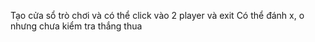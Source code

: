 Tạo cửa sổ trò chơi và có thể click vào 2 player và exit
Có thể đánh x, o nhưng chưa kiểm tra thắng thua
